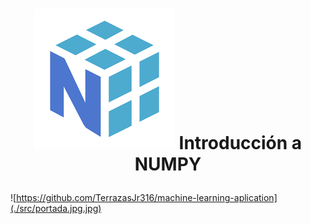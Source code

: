 # <p align="center"> [![NUMPY](src/numpy_logo.png)]() Introducción a NUMPY </p>

![https://github.com/TerrazasJr316/machine-learning-aplication](./src/portada.jpg.jpg)